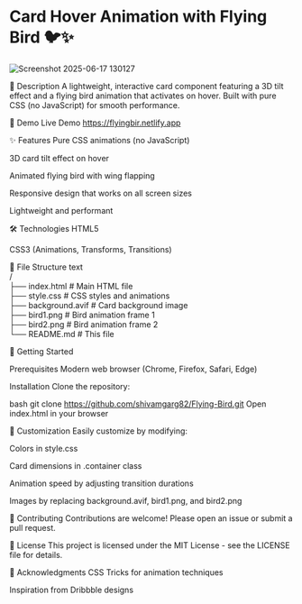 # Card Hover Animation with Flying Bird 🐦✨

![Screenshot 2025-06-17 130127](https://github.com/user-attachments/assets/16b8148f-e862-4c5b-aa9a-1705dc4513af)


📝 Description
A lightweight, interactive card component featuring a 3D tilt effect and a flying bird animation that activates on hover. Built with pure CSS (no JavaScript) for smooth performance.

🎥 Demo
Live Demo https://flyingbir.netlify.app

✨ Features
Pure CSS animations (no JavaScript)

3D card tilt effect on hover  

Animated flying bird with wing flapping

Responsive design that works on all screen sizes

Lightweight and performant

🛠️ Technologies
HTML5

CSS3 (Animations, Transforms, Transitions) 

📁 File Structure
text                                                                                                                                                                            
/                                                                                                                                                                                          
├── index.html         # Main HTML file      
├── style.css          # CSS styles and animations                                                                                       
├── background.avif    # Card background image                                                                                                                                      
├── bird1.png          # Bird animation frame 1                                                                                                                                        
├── bird2.png          # Bird animation frame 2                                                                                                                                        
└── README.md          # This file                                                                                                                                                                              


🚀 Getting Started

Prerequisites
Modern web browser (Chrome, Firefox, Safari, Edge)

Installation
Clone the repository:

bash
git clone https://github.com/shivamgarg82/Flying-Bird.git
Open index.html in your browser

🎨 Customization
Easily customize by modifying:

Colors in style.css

Card dimensions in .container class

Animation speed by adjusting transition durations

Images by replacing background.avif, bird1.png, and bird2.png

🤝 Contributing
Contributions are welcome! Please open an issue or submit a pull request.

📄 License
This project is licensed under the MIT License - see the LICENSE file for details.

🙏 Acknowledgments
CSS Tricks for animation techniques

Inspiration from Dribbble designs

